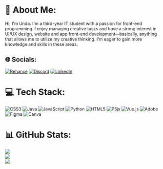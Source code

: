 # 💫 About Me:
Hi, I'm Unda. I'm a third-year IT student with a passion for front-end programming. I enjoy managing creative tasks and have a strong interest in UI/UX design, website and app front-end development—basically, anything that allows me to utilize my creative thinking. I'm eager to gain more knowledge and skills in these areas.


## 🌐 Socials:
[![Behance](https://img.shields.io/badge/Behance-1769ff?logo=behance&logoColor=white)](https://behance.net/undaurevska1) [![Discord](https://img.shields.io/badge/Discord-%237289DA.svg?logo=discord&logoColor=white)](https://discord.gg/undazh) [![LinkedIn](https://img.shields.io/badge/LinkedIn-%230077B5.svg?logo=linkedin&logoColor=white)](https://linkedin.com/in/unda-žurevska-2653601a9) 

# 💻 Tech Stack:
![CSS3](https://img.shields.io/badge/css3-%231572B6.svg?style=for-the-badge&logo=css3&logoColor=white) ![Java](https://img.shields.io/badge/java-%23ED8B00.svg?style=for-the-badge&logo=openjdk&logoColor=white) ![JavaScript](https://img.shields.io/badge/javascript-%23323330.svg?style=for-the-badge&logo=javascript&logoColor=%23F7DF1E) ![Python](https://img.shields.io/badge/python-3670A0?style=for-the-badge&logo=python&logoColor=ffdd54) ![HTML5](https://img.shields.io/badge/html5-%23E34F26.svg?style=for-the-badge&logo=html5&logoColor=white) ![P5js](https://img.shields.io/badge/p5.js-ED225D?style=for-the-badge&logo=p5.js&logoColor=FFFFFF) ![Vue.js](https://img.shields.io/badge/vue.js-%2335495e.svg?style=for-the-badge&logo=vuedotjs&logoColor=%234FC08D) ![Adobe](https://img.shields.io/badge/adobe-%23FF0000.svg?style=for-the-badge&logo=adobe&logoColor=white) ![Figma](https://img.shields.io/badge/figma-%23F24E1E.svg?style=for-the-badge&logo=figma&logoColor=white) ![Canva](https://img.shields.io/badge/Canva-%2300C4CC.svg?style=for-the-badge&logo=Canva&logoColor=white)
# 📊 GitHub Stats:
![](https://github-readme-stats.vercel.app/api?username=undazurevska&theme=dark&hide_border=false&include_all_commits=false&count_private=false)<br/>
![](https://github-readme-streak-stats.herokuapp.com/?user=undazurevska&theme=dark&hide_border=false)<br/>
![](https://github-readme-stats.vercel.app/api/top-langs/?username=undazurevska&theme=dark&hide_border=false&include_all_commits=false&count_private=false&layout=compact)

<!-- Proudly created with GPRM ( https://gprm.itsvg.in ) -->
